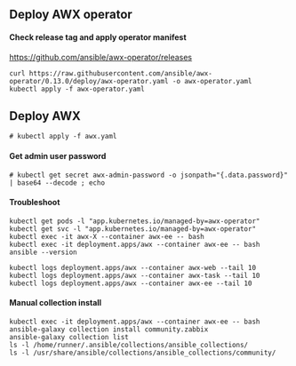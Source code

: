 ## Deploy AWX operator

#### Check release tag and apply operator manifest
https://github.com/ansible/awx-operator/releases
```
curl https://raw.githubusercontent.com/ansible/awx-operator/0.13.0/deploy/awx-operator.yaml -o awx-operator.yaml
kubectl apply -f awx-operator.yaml
```

## Deploy AWX
```
# kubectl apply -f awx.yaml
```
#### Get admin user password
```
# kubectl get secret awx-admin-password -o jsonpath="{.data.password}" | base64 --decode ; echo
```

#### Troubleshoot
```
kubectl get pods -l "app.kubernetes.io/managed-by=awx-operator"
kubectl get svc -l "app.kubernetes.io/managed-by=awx-operator"
kubectl exec -it awx-X --container awx-ee -- bash
kubectl exec -it deployment.apps/awx --container awx-ee -- bash
ansible --version

kubectl logs deployment.apps/awx --container awx-web --tail 10
kubectl logs deployment.apps/awx --container awx-task --tail 10
kubectl logs deployment.apps/awx --container awx-ee --tail 10
```

#### Manual collection install
```
kubectl exec -it deployment.apps/awx --container awx-ee -- bash
ansible-galaxy collection install community.zabbix
ansible-galaxy collection list
ls -l /home/runner/.ansible/collections/ansible_collections/
ls -l /usr/share/ansible/collections/ansible_collections/community/
```
